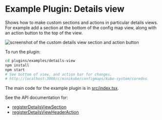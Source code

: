 # Example Plugin: Details view

Shows how to make custom sections and actions in particular details views. For example add a section at the bottom of the config map view, along with an action button to the top of the view.

![screenshot of the custom details view section and action button](https://raw.githubusercontent.com/headlamp-k8s/headlamp/main/docs/development/plugins/images/details-view.png)

To run the plugin:

```bash
cd plugins/examples/details-view
npm install
npm start
# See bottom of view, and action bar for changes.
# http://localhost:3000/c/minikube/configmaps/kube-system/coredns
```

The main code for the example plugin is in [src/index.tsx](src/index.tsx).

See the API documentation for:

- [registerDetailsViewSection](https://headlamp.dev/docs/latest/development/api/classes/plugin_registry.registry/#registerdetailsviewsection)
- [registerDetailsViewHeaderAction](https://headlamp.dev/docs/latest/development/api/classes/plugin_registry.registry/#registerdetailsviewheaderaction)
